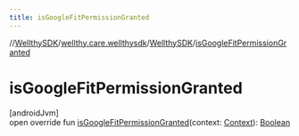 ```yaml
---
title: isGoogleFitPermissionGranted
---
```

//[WellthySDK](../../../index.html)/[wellthy.care.wellthysdk](../index.html)/[WellthySDK](index.html)/[isGoogleFitPermissionGranted](is-google-fit-permission-granted.html)



# isGoogleFitPermissionGranted



[androidJvm]\
open override fun [isGoogleFitPermissionGranted](is-google-fit-permission-granted.html)(context: [Context](https://developer.android.com/reference/kotlin/android/content/Context.html)): [Boolean](https://kotlinlang.org/api/latest/jvm/stdlib/kotlin/-boolean/index.html)




